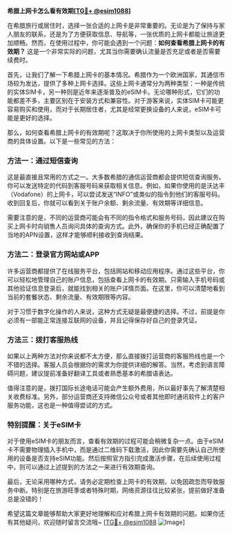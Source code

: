 **希腊上网卡怎么看有效期[[TG💪+ @esim1088](https://t.me/s/esim1088)]**

在希腊旅行或居住时，选择一张合适的上网卡是非常重要的。无论是为了保持与家人朋友的联系，还是为了方便获取信息、导航等，一张优质的上网卡都能让旅途更加顺畅。然而，在使用过程中，你可能会遇到一个问题：**如何查看希腊上网卡的有效期？** 这是一个非常实际的问题，尤其当你需要确认流量是否充足或者是否需要续费时。

首先，让我们了解一下希腊上网卡的基本情况。希腊作为一个欧洲国家，其通信市场较为发达，提供了多种上网卡选择。这些上网卡通常分为两种类型：一种是传统的实体SIM卡，另一种则是近年来逐渐普及的eSIM卡。无论哪种形式，它们的功能都差不多，主要区别在于安装方式和兼容性。对于游客来说，实体SIM卡可能更容易购买和使用，而对于长期居住者，尤其是经常更换设备的人来说，eSIM卡可能是更好的选择。

那么，如何查看希腊上网卡的有效期呢？这取决于你所使用的上网卡类型以及运营商的具体设置。以下是一些常见的方法：

### 方法一：通过短信查询

这是最直接且常用的方式之一。大多数希腊的通信运营商都会提供短信查询服务。你可以发送特定的代码到客服号码来获取相关信息。例如，如果你使用的是沃达丰（Vodafone）的上网卡，可以尝试发送“INFO”或类似的指令到他们的客服号码。收到回复后，你就可以看到关于账户余额、剩余流量、有效期等详细信息。

需要注意的是，不同的运营商可能会有不同的指令格式和服务号码，因此建议在购买上网卡时向销售人员询问具体的查询方式。此外，确保你的手机已经正确配置了当地的APN设置，这样才能够顺利接收到查询结果。

### 方法二：登录官方网站或APP

许多运营商都提供了在线服务平台，包括网站和移动应用程序。通过这些平台，你可以轻松地管理自己的账户信息，包括查看上网卡的有效期。只需输入手机号码或其他验证信息登录后，就能找到相关的账户详情页面。在这里，你可以清楚地看到当前的套餐状态、剩余流量、有效期限等内容。

对于习惯于数字化操作的人来说，这种方式无疑是最便捷的选择。不过，前提是你必须有一部能正常连接互联网的设备，并且记得保存好自己的登录凭证。

### 方法三：拨打客服热线

如果以上两种方法对你来说都不太方便，那么直接拨打运营商的客服热线也是一个不错的选择。客服人员会根据你的需求为你提供详细的解答。当然，考虑到语言障碍问题，建议提前准备好翻译工具或者熟悉基本的希腊语表达。

值得注意的是，拨打国际长途电话可能会产生额外费用，所以最好事先了解清楚相关收费标准。另外，部分运营商还支持微信公众号或者其他即时通讯软件上的客户服务功能，这也是一种值得尝试的方式。

### 特别提醒：关于eSIM卡

对于使用eSIM卡的朋友而言，查看有效期的过程可能会稍微复杂一点。由于eSIM卡不需要物理插入手机中，而是通过二维码下载激活，因此你需要先确认自己所使用的设备是否支持eSIM功能。然后按照官方指引完成激活步骤，在后续使用过程中，则可以通过上述提到的方法之一来进行有效期查询。

最后，无论采用哪种方式，请务必定期检查上网卡的有效期，以免因疏忽而导致服务中断。特别是在旅游旺季或者特殊时期，网络资源往往比较紧张，提前做好准备总是没错的！

希望这篇文章能够帮助大家更好地理解和应对希腊上网卡有效期的问题。如果你还有其他疑问，欢迎随时留言交流哦~ [[TG💪+ @esim1088](https://t.me/s/esim1088) ![Image](https://i.postimg.cc/4NQfJmqS/Snipaste-2025-05-13-00-14-12.png)]